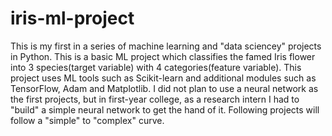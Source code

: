 # iris-ml-project
This is my first in a series of machine learning and "data sciencey" projects in Python. This is a basic ML project which classifies the famed Iris flower into 3 species(target variable) with 4 categories(feature variable). This project uses ML tools such as Scikit-learn and additional modules such as TensorFlow, Adam and Matplotlib. I did not plan to use a neural network as the first projects, but in first-year college, as a research intern I had to "build" a simple neural network to get the hand of it. Following projects will follow a "simple" to "complex" curve.
